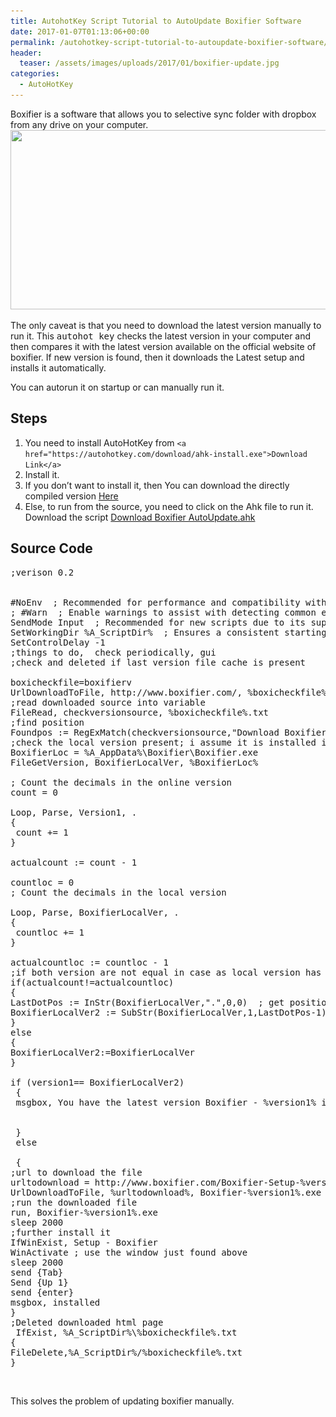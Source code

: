 ```yaml
---
title: AutohotKey Script Tutorial to AutoUpdate Boxifier Software
date: 2017-01-07T01:13:06+00:00
permalink: /autohotkey-script-tutorial-to-autoupdate-boxifier-software/
header:
  teaser: /assets/images/uploads/2017/01/boxifier-update.jpg
categories:
  - AutoHotKey
---
```

Boxifier is a software that allows you to selective sync folder with dropbox from any drive on your computer.<img class="alignnone size-full wp-image-2262" src="/assets/images/uploads//2017/01/boxifier-update.jpg" alt="" width="800" height="287" srcset="/assets/images/uploads//2017/01/boxifier-update.jpg 800w, /assets/images/uploads//2017/01/boxifier-update-300x108.jpg 300w, /assets/images/uploads//2017/01/boxifier-update-768x276.jpg 768w" sizes="(max-width: 800px) 100vw, 800px" />

The only caveat is that you need to download the latest version manually to run it. This <kbd>autohot key</kbd> checks the latest version in your computer and then compares it with the latest version available on the official website of boxifier. If new version is found, then it downloads the Latest setup and installs it automatically.
  
You can autorun it on startup or can manually run it.

## Steps

  1. You need to install AutoHotKey from  `<a href="https://autohotkey.com/download/ahk-install.exe">Download Link</a>` 
  2. Install it.
  3. If you don&#8217;t want to install it, then You can download the directly compiled version <a href="https://github.com/1nsp1r3rnzt/Boxifier-AutoUpdate-AutoHotKey/releases/latest" target="_blank">Here</a>
  4. Else, to run from the source, you need to click on the Ahk file to run it. Download the script <a href="https://github.com/1nsp1r3rnzt/Boxifier-AutoUpdate-AutoHotKey" target="_blank">Download Boxifier AutoUpdate.ahk</a>

## Source Code

<pre class="theme:xcode lang:default decode:true">;verison 0.2


#NoEnv  ; Recommended for performance and compatibility with future AutoHotkey releases.
; #Warn  ; Enable warnings to assist with detecting common errors.
SendMode Input  ; Recommended for new scripts due to its superior speed and reliability.
SetWorkingDir %A_ScriptDir%  ; Ensures a consistent starting directory.
SetControlDelay -1
;things to do,  check periodically, gui
;check and deleted if last version file cache is present

boxicheckfile=boxifierv
UrlDownloadToFile, http://www.boxifier.com/, %boxicheckfile%.txt
;read downloaded source into variable
FileRead, checkversionsource, %boxicheckfile%.txt
;find position
Foundpos := RegExMatch(checkversionsource,"Download Boxifier (\d\.\d\.\d{1,2}) for Windows", Version)
;check the local version present; i assume it is installed in default location
BoxifierLoc = %A_AppData%\Boxifier\Boxifier.exe
FileGetVersion, BoxifierLocalVer, %BoxifierLoc%

; Count the decimals in the online version
count = 0

Loop, Parse, Version1, .
{
 count += 1
}

actualcount := count - 1

countloc = 0
; Count the decimals in the local version

Loop, Parse, BoxifierLocalVer, .
{
 countloc += 1
}

actualcountloc := countloc - 1
;if both version are not equal in case as local version has one more decimal as 1.5.24.0 while online has 1.5.24
if(actualcount!=actualcountloc)
{
LastDotPos := InStr(BoxifierLocalVer,".",0,0)  ; get position of last occurrence of "."
BoxifierLocalVer2 := SubStr(BoxifierLocalVer,1,LastDotPos-1)  ; get substring from start to last dot
}
else
{
BoxifierLocalVer2:=BoxifierLocalVer
}

if (version1== BoxifierLocalVer2)
 {
 msgbox, You have the latest version Boxifier - %version1% installed.

 
 }
 else
 
 {
;url to download the file
urltodownload = http://www.boxifier.com/Boxifier-Setup-%version1%.exe
UrlDownloadToFile, %urltodownload%, Boxifier-%version1%.exe
;run the downloaded file
run, Boxifier-%version1%.exe
sleep 2000
;further install it 
IfWinExist, Setup - Boxifier
WinActivate ; use the window just found above
sleep 2000
send {Tab}
Send {Up 1}
send {enter}
msgbox, installed
}
;Deleted downloaded html page
 IfExist, %A_ScriptDir%\%boxicheckfile%.txt
{
FileDelete,%A_ScriptDir%/%boxicheckfile%.txt
}</pre>

&nbsp;

This solves the problem of updating boxifier manually.